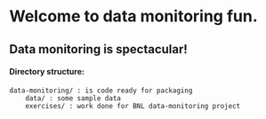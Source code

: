 # Welcome to data monitoring fun.

## Data monitoring is spectacular!

#### Directory structure:
~~~~
data-monitoring/ : is code ready for packaging
	data/ : some sample data
	exercises/ : work done for BNL data-monitoring project
~~~~
